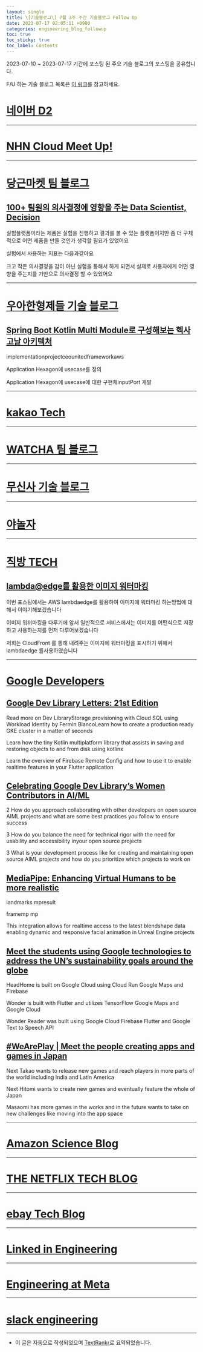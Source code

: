 ```yaml
---
layout: single
title: \[기술블로그\] 7월 3주 주간 기술블로그 Follow Up
date: 2023-07-17 02:05:11 +0900
categories: engineering_blog_followup
toc: true
toc_sticky: true
toc_label: Contents
---
```


2023-07-10 ~ 2023-07-17 기간에 포스팅 된 주요 기술 블로그의 포스팅을 공유합니다.

F/U 하는 기술 블로그 목록은 [이 링크](https://cherrue.github.io/engineering_blog_followup/searchengine/FU-%EA%B8%B0%EC%88%A0-%EB%B8%94%EB%A1%9C%EA%B7%B8-%EB%AA%A9%EB%A1%9D/)를 참고하세요.

# [네이버 D2](https://d2.naver.com/d2.atom)

---



# [NHN Cloud Meet Up!](https://meetup.toast.com/rss)

---



# [당근마켓 팀 블로그](https://medium.com/feed/daangn)

## [100+ 팀원의 의사결정에 영향을 주는 Data Scientist, Decision](https://medium.com/daangn/100-%ED%8C%80%EC%9B%90%EC%9D%98-%EC%9D%98%EC%82%AC%EA%B2%B0%EC%A0%95%EC%97%90-%EC%98%81%ED%96%A5%EC%9D%84-%EC%A3%BC%EB%8A%94-data-scientist-decision-5c939e8a3ea9?source=rss----4505f82a2dbd---4)

 실험플랫폼이라는 제품은 실험을 진행하고 결과를 볼 수 있는 플랫폼이지만 좀 더 구체적으로 어떤 제품을 만들 것인가 생각할 필요가 있었어요

 실험에서 사용하는 지표는 다음과같아요

 크고 작은 의사결정을 감이 아닌 실험을 통해서 하게 되면서 실제로 사용자에게 어떤 영향을 주는지를 기반으로 의사결정 할 수 있었어요

---



# [우아한형제들 기술 블로그](https://techblog.woowahan.com/feed/)

## [Spring Boot Kotlin Multi Module로 구성해보는 헥사고날 아키텍처](https://techblog.woowahan.com/12720/)

 implementationprojectceounitedframeworkaws

 Application Hexagon에 usecase를 정의

 Application Hexagon에 usecase에 대한 구현체inputPort 개발

---



# [kakao Tech](https://tech.kakao.com/feed/)

---



# [WATCHA 팀 블로그](https://medium.com/feed/watcha)

---



# [무신사 기술 블로그](https://medium.com/feed/musinsa-tech)

---



# [야놀자](https://medium.com/feed/yanolja)

---



# [직방 TECH](https://medium.com/feed/zigbang)

## [lambda@edge를 활용한 이미지 워터마킹](https://medium.com/zigbang/lambda-edge%EB%A5%BC-%ED%99%9C%EC%9A%A9%ED%95%9C-%EC%9D%B4%EB%AF%B8%EC%A7%80-%EC%9B%8C%ED%84%B0%EB%A7%88%ED%82%B9-41f1cb282682?source=rss----2f055286701b---4)

 이번 포스팅에서는 AWS lambdaedge를 활용하여 이미지에 워터마킹 하는방법에 대해서 이야기해보겠습니다

 이미지 워터마킹을 다루기에 앞서 일반적으로 서비스에서는 이미지를 어떤식으로 저장하고 사용하는지를 먼저 다루어보겠습니다

 저희는 CloudFront 를 통해 내려주는 이미지에 워터마킹을 표시하기 위해서 lambdaedge 를사용하였습니다

---



# [Google Developers](https://developers.googleblog.com/feeds/posts/default?alt=rss)

## [Google Dev Library Letters: 21st Edition](http://developers.googleblog.com/2023/07/google-dev-library-letters-21st-edition.html)

 Read more on Dev LibraryStorage provisioning with Cloud SQL using Workload Identity by Fermin BlancoLearn how to create a production ready GKE cluster in a matter of seconds

 Learn how the tiny Kotlin multiplatform library that assists in saving and restoring objects to and from disk using kotlinx

 Learn the overview of Firebase Remote Config and how to use it to enable realtime features in your Flutter application

## [Celebrating Google Dev Library’s Women Contributors in AI/ML](http://developers.googleblog.com/2023/07/celebrating-google-dev-library-women-contributions-in-ai-ml.html)

 2  How do you approach collaborating with other developers on open source AIML projects and what are some best practices you follow to ensure success

 3 How do you balance the need for technical rigor with the need for usability and accessibility inyour open source projects

 3 What is your development process like for creating and maintaining open source AIML projects and how do you prioritize which projects to work on

## [MediaPipe: Enhancing Virtual Humans to be more realistic](http://developers.googleblog.com/2023/07/mediapipe-enhancing-virtual-humans-to-be-more-realistic.html)

 landmarks  mpresult

 framemp  mp

 This integration allows for realtime access to the latest blendshape data enabling dynamic and responsive facial animation in Unreal Engine projects

## [Meet the students using Google technologies to address the UN’s sustainability goals around the globe](http://developers.googleblog.com/2023/07/meet-students-using-google-technologies.html)

 HeadHome is built on Google Cloud using Cloud Run Google Maps and Firebase

 Wonder is built with Flutter and utilizes TensorFlow Google Maps and Google Cloud

 Wonder Reader was built using Google Cloud Firebase Flutter and Google Text to Speech API

## [#WeArePlay | Meet the people creating apps and games in Japan](http://developers.googleblog.com/2023/07/weareplay-meet-people-creating-apps-and-games-in-japan.html)

 Next Takao wants to release new games and reach players in more parts of the world including India and Latin America

 Next Hitomi wants to create new games and eventually feature the whole of Japan

 Masaomi has more games in the works and in the future wants to take on new challenges like moving into the app space

---



# [Amazon Science Blog](https://www.amazon.science/index.rss)

---



# [THE NETFLIX TECH BLOG](https://netflixtechblog.com/feed)

---



# [ebay Tech Blog](https://tech.ebayinc.com/rss)

---



# [Linked in Engineering](https://engineering.linkedin.com/blog.rss.html)

---



# [Engineering at Meta](https://engineering.fb.com/feed/)

---



# [slack engineering](https://slack.engineering/feed/)

---

* 이 글은 자동으로 작성되었으며 [TextRankr](https://github.com/theeluwin/textrankr)로 요약되었습니다.
